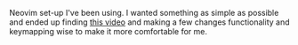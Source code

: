 Neovim set-up I've been using. I wanted something as simple as possible and ended up finding [this video](https://youtu.be/xGkL2N8w0H4?si=rLDY4VP0aMy1FnFM) and making a few changes functionality and keymapping wise to make it more comfortable for me.
